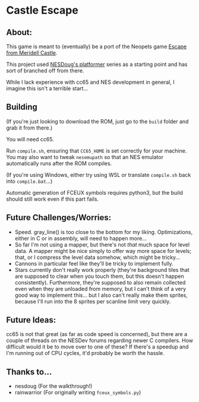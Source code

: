 # Castle Escape

## About:

This game is meant to (eventually) be a port of the Neopets game [Escape from Meridell Castle](http://www.jellyneo.net/?go=escape_from_meridell_castle).  

This project used [NESDoug's platformer](https://nesdoug.com) series as a starting point and has sort of branched off from there.

While I lack experience with cc65 and NES development in general, I imagine this isn't a terrible start...

## Building

(If you're just looking to download the ROM, just go to the `build` folder and grab it from there.)

You will need cc65.

Run `compile.sh`, ensuring that `CC65_HOME` is set correctly for your machine. You may also want to tweak `nesemupath` so that an NES emulator automatically runs after the ROM compiles.

(If you're using Windows, either try using WSL or translate `compile.sh` back into `compile.bat`...)

Automatic generation of FCEUX symbols requires python3, but the build should still work even if this part fails.

## Future Challenges/Worries:

* Speed. gray_line() is too close to the bottom for my liking. Optimizations, either in C or in assembly, will need to happen more...
* So far I'm not using a mapper, but there's not *that* much space for level data. A mapper might be nice simply to offer way more space for levels; that, or I compress the level data somehow, which might be tricky...
* Cannons in particular feel like they'll be tricky to implement fully.
* Stars currently don't really work properly (they're background tiles that are supposed to clear when you touch them, but this doesn't happen consistently). Furthermore, they're supposed to also remain collected even when they are unloaded from memory, but I can't think of a very good way to implement this... but I also can't really make them sprites, because I'll run into the 8 sprites per scanline limit very quickly.


## Future Ideas:

cc65 is not that great (as far as code speed is concerned), but there are a couple of threads on the NESDev forums regarding newer C compilers. How difficult would it be to move over to one of these? If there's a speedup and I'm running out of CPU cycles, it'd probably be worth the hassle.

## Thanks to...

* nesdoug (For the walkthrough!)
* rainwarrior (For originally writing `fceux_symbols.py`)